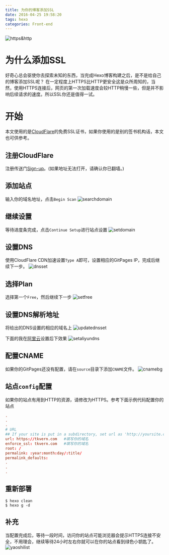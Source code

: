 ```yaml
---
title: 为你的博客添加SSL
date: 2016-04-25 19:58:20
tags: hexo
categories: Front-end
---
```


![https&http](http://pgl9fxcdp.bkt.clouddn.com/https&http.png)
# 为什么添加SSL
好奇心总会驱使你去探索未知的东西，当完成Hexo博客构建之后，是不是给自己的博客添加SSL呢？
在一定程度上HTTPS比HTTP更安全这是众所周知的，当然，使用HTTPS连接后，网页的第一次加载速度会较HTTP稍慢一些，但是并不影响后续请求的速度。所以SSL你还是值得一试。

<!-- more -->
# 开始
本文使用的是[CloudFlare](https://www.cloudflare.com/)的免费SSL证书，如果你使用的是别的签书机构话，本文也可供参考。

## 注册CloudFlare
注册传送门[Sign-up](https://www.cloudflare.com/a/sign-up)。(如果地址无法打开，请确认你已翻墙。)

## 添加站点
输入你的域名地址，点击`Begin Scan`
![searchdomain](http://pgl9fxcdp.bkt.clouddn.com/searchdomain.png)

## 继续设置
等待进度条完成，点击`Continue Setup`进行站点设置
![setdomain](http://pgl9fxcdp.bkt.clouddn.com/setdomain.png)

## 设置DNS
使用CloudFlare CDN加速设置`Type A`即可，设置相应的GitPages IP，完成后继续下一步。
![dnsset](http://pgl9fxcdp.bkt.clouddn.com/dnsset.png)

## 选择Plan
选择第一个`Free`，然后继续下一步
![setfree](http://pgl9fxcdp.bkt.clouddn.com/setfree.png)

## 设置DNS解析地址
将给出的DNS设置的相应的域名上
![updatednsset](http://pgl9fxcdp.bkt.clouddn.com/updatednsset.png)

下面的我在[阿里云](https://www.aliyun.com/)设置后下效果
![setaliyundns](http://pgl9fxcdp.bkt.clouddn.com/setaliyundns.png)

## 配置CNAME
如果你的GitPages还没有配置，请在`source`目录下添加`CNAME`文件。
![cnamebg](http://pgl9fxcdp.bkt.clouddn.com/cnamebg.png)

## 站点`config`配置
如果你的站点有用到HTTP的资源，请修改为HTTPS。参考下面示例代码配置你的站点
```conf
.
.
.
# URL
## If your site is put in a subdirectory, set url as 'http://yoursite.com/child' and root as '/child/'
url: https://tkvern.com   #填写你的域名
enforce_ssl: tkvern.com   #填写你的域名
root: /
permalink: :year:month:day/:title/
permalink_defaults:
.
.
.
```

## 重新部署
```console
$ hexo clean
$ hexo g -d
```

## 补充
当配置完成后，等待一段时间，访问你的站点可能浏览器会提示HTTPS连接不安全，不用理会，继续等待24小时左右你就可以在你的站点看到绿色小钥匙了。
![yaoshilist](http://pgl9fxcdp.bkt.clouddn.com/yaoshilist.png)